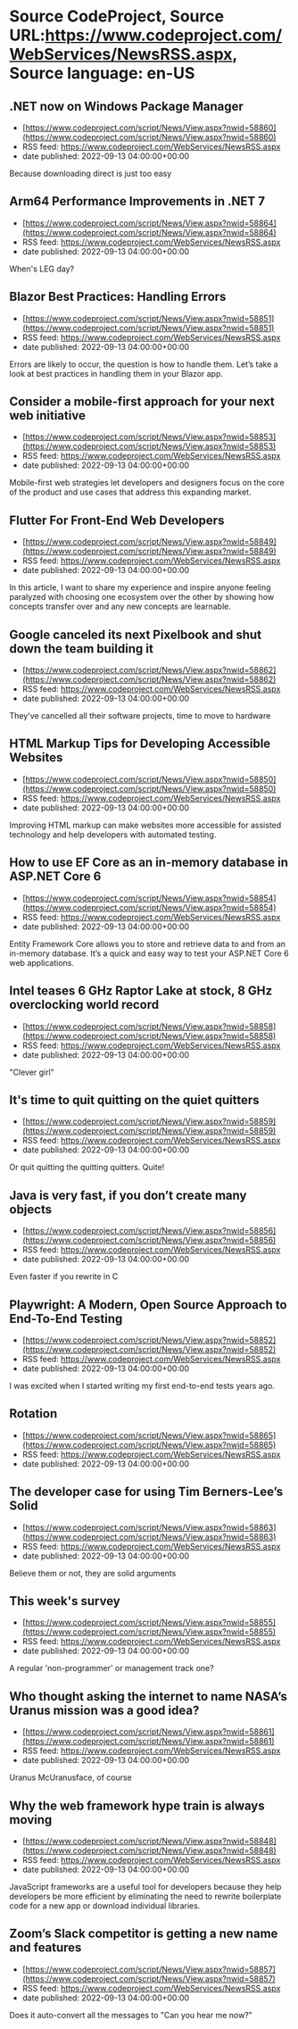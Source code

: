 # Source CodeProject, Source URL:https://www.codeproject.com/WebServices/NewsRSS.aspx, Source language: en-US

## .NET now on Windows Package Manager
 - [https://www.codeproject.com/script/News/View.aspx?nwid=58860](https://www.codeproject.com/script/News/View.aspx?nwid=58860)
 - RSS feed: https://www.codeproject.com/WebServices/NewsRSS.aspx
 - date published: 2022-09-13 04:00:00+00:00

Because downloading direct is just too easy

## Arm64 Performance Improvements in .NET 7
 - [https://www.codeproject.com/script/News/View.aspx?nwid=58864](https://www.codeproject.com/script/News/View.aspx?nwid=58864)
 - RSS feed: https://www.codeproject.com/WebServices/NewsRSS.aspx
 - date published: 2022-09-13 04:00:00+00:00

When's LEG day?

## Blazor Best Practices: Handling Errors
 - [https://www.codeproject.com/script/News/View.aspx?nwid=58851](https://www.codeproject.com/script/News/View.aspx?nwid=58851)
 - RSS feed: https://www.codeproject.com/WebServices/NewsRSS.aspx
 - date published: 2022-09-13 04:00:00+00:00

Errors are likely to occur, the question is how to handle them. Let’s take a look at best practices in handling them in your Blazor app.

## Consider a mobile-first approach for your next web initiative
 - [https://www.codeproject.com/script/News/View.aspx?nwid=58853](https://www.codeproject.com/script/News/View.aspx?nwid=58853)
 - RSS feed: https://www.codeproject.com/WebServices/NewsRSS.aspx
 - date published: 2022-09-13 04:00:00+00:00

Mobile-first web strategies let developers and designers focus on the core of the product and use cases that address this expanding market.

## Flutter For Front-End Web Developers
 - [https://www.codeproject.com/script/News/View.aspx?nwid=58849](https://www.codeproject.com/script/News/View.aspx?nwid=58849)
 - RSS feed: https://www.codeproject.com/WebServices/NewsRSS.aspx
 - date published: 2022-09-13 04:00:00+00:00

In this article, I want to share my experience and inspire anyone feeling paralyzed with choosing one ecosystem over the other by showing how concepts transfer over and any new concepts are learnable.

## Google canceled its next Pixelbook and shut down the team building it
 - [https://www.codeproject.com/script/News/View.aspx?nwid=58862](https://www.codeproject.com/script/News/View.aspx?nwid=58862)
 - RSS feed: https://www.codeproject.com/WebServices/NewsRSS.aspx
 - date published: 2022-09-13 04:00:00+00:00

They've cancelled all their software projects, time to move to hardware

## HTML Markup Tips for Developing Accessible Websites
 - [https://www.codeproject.com/script/News/View.aspx?nwid=58850](https://www.codeproject.com/script/News/View.aspx?nwid=58850)
 - RSS feed: https://www.codeproject.com/WebServices/NewsRSS.aspx
 - date published: 2022-09-13 04:00:00+00:00

Improving HTML markup can make websites more accessible for assisted technology and help developers with automated testing.

## How to use EF Core as an in-memory database in ASP.NET Core 6
 - [https://www.codeproject.com/script/News/View.aspx?nwid=58854](https://www.codeproject.com/script/News/View.aspx?nwid=58854)
 - RSS feed: https://www.codeproject.com/WebServices/NewsRSS.aspx
 - date published: 2022-09-13 04:00:00+00:00

Entity Framework Core allows you to store and retrieve data to and from an in-memory database. It’s a quick and easy way to test your ASP.NET Core 6 web applications.

## Intel teases 6 GHz Raptor Lake at stock, 8 GHz overclocking world record
 - [https://www.codeproject.com/script/News/View.aspx?nwid=58858](https://www.codeproject.com/script/News/View.aspx?nwid=58858)
 - RSS feed: https://www.codeproject.com/WebServices/NewsRSS.aspx
 - date published: 2022-09-13 04:00:00+00:00

"Clever girl"

## It's time to quit quitting on the quiet quitters
 - [https://www.codeproject.com/script/News/View.aspx?nwid=58859](https://www.codeproject.com/script/News/View.aspx?nwid=58859)
 - RSS feed: https://www.codeproject.com/WebServices/NewsRSS.aspx
 - date published: 2022-09-13 04:00:00+00:00

Or quit quitting the quitting quitters. Quite!

## Java is very fast, if you don’t create many objects
 - [https://www.codeproject.com/script/News/View.aspx?nwid=58856](https://www.codeproject.com/script/News/View.aspx?nwid=58856)
 - RSS feed: https://www.codeproject.com/WebServices/NewsRSS.aspx
 - date published: 2022-09-13 04:00:00+00:00

Even faster if you rewrite in C

## Playwright: A Modern, Open Source Approach to End-To-End Testing
 - [https://www.codeproject.com/script/News/View.aspx?nwid=58852](https://www.codeproject.com/script/News/View.aspx?nwid=58852)
 - RSS feed: https://www.codeproject.com/WebServices/NewsRSS.aspx
 - date published: 2022-09-13 04:00:00+00:00

I was excited when I started writing my first end-to-end tests years ago.

## Rotation
 - [https://www.codeproject.com/script/News/View.aspx?nwid=58865](https://www.codeproject.com/script/News/View.aspx?nwid=58865)
 - RSS feed: https://www.codeproject.com/WebServices/NewsRSS.aspx
 - date published: 2022-09-13 04:00:00+00:00



## The developer case for using Tim Berners-Lee’s Solid
 - [https://www.codeproject.com/script/News/View.aspx?nwid=58863](https://www.codeproject.com/script/News/View.aspx?nwid=58863)
 - RSS feed: https://www.codeproject.com/WebServices/NewsRSS.aspx
 - date published: 2022-09-13 04:00:00+00:00

Believe them or not, they are solid arguments

## This week's survey
 - [https://www.codeproject.com/script/News/View.aspx?nwid=58855](https://www.codeproject.com/script/News/View.aspx?nwid=58855)
 - RSS feed: https://www.codeproject.com/WebServices/NewsRSS.aspx
 - date published: 2022-09-13 04:00:00+00:00

A regular 'non-programmer' or management track one?

## Who thought asking the internet to name NASA’s Uranus mission was a good idea?
 - [https://www.codeproject.com/script/News/View.aspx?nwid=58861](https://www.codeproject.com/script/News/View.aspx?nwid=58861)
 - RSS feed: https://www.codeproject.com/WebServices/NewsRSS.aspx
 - date published: 2022-09-13 04:00:00+00:00

Uranus McUranusface, of course

## Why the web framework hype train is always moving
 - [https://www.codeproject.com/script/News/View.aspx?nwid=58848](https://www.codeproject.com/script/News/View.aspx?nwid=58848)
 - RSS feed: https://www.codeproject.com/WebServices/NewsRSS.aspx
 - date published: 2022-09-13 04:00:00+00:00

JavaScript frameworks are a useful tool for developers because they help developers be more efficient by eliminating the need to rewrite boilerplate code for a new app or download individual libraries.

## Zoom’s Slack competitor is getting a new name and features
 - [https://www.codeproject.com/script/News/View.aspx?nwid=58857](https://www.codeproject.com/script/News/View.aspx?nwid=58857)
 - RSS feed: https://www.codeproject.com/WebServices/NewsRSS.aspx
 - date published: 2022-09-13 04:00:00+00:00

Does it auto-convert all the messages to "Can you hear me now?"
